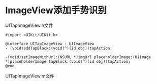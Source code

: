 # ImageView添加手势识别
UITapImageView.h文件

```
#import <UIKit/UIKit.h>

@interface UITapImageView : UIImageView
- (void)addTapBlock:(void(^)(id obj))tapAction;

-(void)setImageWithUrl:(NSURL *)imgUrl placeholderImage:(UIImage *)placeholderImage tapBlock:(void(^)(id obj))tapAction;
@end

```
UITapImageView.m文件

```

```


